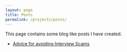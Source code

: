 ```yaml
---
layout: page
title: Posts
permalink: /projects/posts/
---
```


This page contains some blog like posts I have created.

* [Advice for avoiding Interview Scams](./interview-scam-advice)

